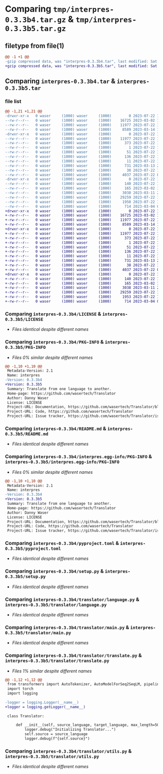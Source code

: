 # Comparing `tmp/interpres-0.3.3b4.tar.gz` & `tmp/interpres-0.3.3b5.tar.gz`

## filetype from file(1)

```diff
@@ -1 +1 @@
-gzip compressed data, was "interpres-0.3.3b4.tar", last modified: Sat Jul 22 14:22:06 2023, max compression
+gzip compressed data, was "interpres-0.3.3b5.tar", last modified: Sat Jul 22 14:25:56 2023, max compression
```

## Comparing `interpres-0.3.3b4.tar` & `interpres-0.3.3b5.tar`

### file list

```diff
@@ -1,21 +1,21 @@
-drwxr-xr-x   0 waser     (1000) waser     (1000)        0 2023-07-22 14:22:06.537615 interpres-0.3.3b4/
--rw-r--r--   0 waser     (1000) waser     (1000)    16725 2023-03-02 14:55:14.000000 interpres-0.3.3b4/LICENSE
--rw-r--r--   0 waser     (1000) waser     (1000)    11977 2023-07-22 14:22:06.537615 interpres-0.3.3b4/PKG-INFO
--rw-r--r--   0 waser     (1000) waser     (1000)     8589 2023-03-14 11:37:33.000000 interpres-0.3.3b4/README.md
-drwxr-xr-x   0 waser     (1000) waser     (1000)        0 2023-07-22 14:22:06.537615 interpres-0.3.3b4/interpres.egg-info/
--rw-r--r--   0 waser     (1000) waser     (1000)    11977 2023-07-22 14:22:06.000000 interpres-0.3.3b4/interpres.egg-info/PKG-INFO
--rw-r--r--   0 waser     (1000) waser     (1000)      373 2023-07-22 14:22:06.000000 interpres-0.3.3b4/interpres.egg-info/SOURCES.txt
--rw-r--r--   0 waser     (1000) waser     (1000)        1 2023-07-22 14:22:06.000000 interpres-0.3.3b4/interpres.egg-info/dependency_links.txt
--rw-r--r--   0 waser     (1000) waser     (1000)       51 2023-07-22 14:22:06.000000 interpres-0.3.3b4/interpres.egg-info/entry_points.txt
--rw-r--r--   0 waser     (1000) waser     (1000)      136 2023-07-22 14:22:06.000000 interpres-0.3.3b4/interpres.egg-info/requires.txt
--rw-r--r--   0 waser     (1000) waser     (1000)       11 2023-07-22 14:22:06.000000 interpres-0.3.3b4/interpres.egg-info/top_level.txt
--rw-r--r--   0 waser     (1000) waser     (1000)      731 2023-03-13 21:07:52.000000 interpres-0.3.3b4/pyproject.toml
--rw-r--r--   0 waser     (1000) waser     (1000)       38 2023-07-22 14:22:06.537615 interpres-0.3.3b4/setup.cfg
--rw-r--r--   0 waser     (1000) waser     (1000)     4037 2023-07-22 00:45:47.000000 interpres-0.3.3b4/setup.py
-drwxr-xr-x   0 waser     (1000) waser     (1000)        0 2023-07-22 14:22:06.537615 interpres-0.3.3b4/translator/
--rw-r--r--   0 waser     (1000) waser     (1000)      140 2023-07-22 14:20:46.000000 interpres-0.3.3b4/translator/__init__.py
--rw-r--r--   0 waser     (1000) waser     (1000)      165 2023-03-02 14:55:14.000000 interpres-0.3.3b4/translator/__main__.py
--rw-r--r--   0 waser     (1000) waser     (1000)     3038 2023-03-11 23:51:51.000000 interpres-0.3.3b4/translator/language.py
--rw-r--r--   0 waser     (1000) waser     (1000)    29259 2023-07-22 12:50:01.000000 interpres-0.3.3b4/translator/main.py
--rw-r--r--   0 waser     (1000) waser     (1000)     1950 2023-07-22 14:20:36.000000 interpres-0.3.3b4/translator/translate.py
--rw-r--r--   0 waser     (1000) waser     (1000)      714 2023-03-04 01:47:57.000000 interpres-0.3.3b4/translator/utils.py
+drwxr-xr-x   0 waser     (1000) waser     (1000)        0 2023-07-22 14:25:56.533558 interpres-0.3.3b5/
+-rw-r--r--   0 waser     (1000) waser     (1000)    16725 2023-03-02 14:55:14.000000 interpres-0.3.3b5/LICENSE
+-rw-r--r--   0 waser     (1000) waser     (1000)    11977 2023-07-22 14:25:56.533558 interpres-0.3.3b5/PKG-INFO
+-rw-r--r--   0 waser     (1000) waser     (1000)     8589 2023-03-14 11:37:33.000000 interpres-0.3.3b5/README.md
+drwxr-xr-x   0 waser     (1000) waser     (1000)        0 2023-07-22 14:25:56.533558 interpres-0.3.3b5/interpres.egg-info/
+-rw-r--r--   0 waser     (1000) waser     (1000)    11977 2023-07-22 14:25:56.000000 interpres-0.3.3b5/interpres.egg-info/PKG-INFO
+-rw-r--r--   0 waser     (1000) waser     (1000)      373 2023-07-22 14:25:56.000000 interpres-0.3.3b5/interpres.egg-info/SOURCES.txt
+-rw-r--r--   0 waser     (1000) waser     (1000)        1 2023-07-22 14:25:56.000000 interpres-0.3.3b5/interpres.egg-info/dependency_links.txt
+-rw-r--r--   0 waser     (1000) waser     (1000)       51 2023-07-22 14:25:56.000000 interpres-0.3.3b5/interpres.egg-info/entry_points.txt
+-rw-r--r--   0 waser     (1000) waser     (1000)      136 2023-07-22 14:25:56.000000 interpres-0.3.3b5/interpres.egg-info/requires.txt
+-rw-r--r--   0 waser     (1000) waser     (1000)       11 2023-07-22 14:25:56.000000 interpres-0.3.3b5/interpres.egg-info/top_level.txt
+-rw-r--r--   0 waser     (1000) waser     (1000)      731 2023-03-13 21:07:52.000000 interpres-0.3.3b5/pyproject.toml
+-rw-r--r--   0 waser     (1000) waser     (1000)       38 2023-07-22 14:25:56.533558 interpres-0.3.3b5/setup.cfg
+-rw-r--r--   0 waser     (1000) waser     (1000)     4037 2023-07-22 00:45:47.000000 interpres-0.3.3b5/setup.py
+drwxr-xr-x   0 waser     (1000) waser     (1000)        0 2023-07-22 14:25:56.533558 interpres-0.3.3b5/translator/
+-rw-r--r--   0 waser     (1000) waser     (1000)      140 2023-07-22 14:24:41.000000 interpres-0.3.3b5/translator/__init__.py
+-rw-r--r--   0 waser     (1000) waser     (1000)      165 2023-03-02 14:55:14.000000 interpres-0.3.3b5/translator/__main__.py
+-rw-r--r--   0 waser     (1000) waser     (1000)     3038 2023-03-11 23:51:51.000000 interpres-0.3.3b5/translator/language.py
+-rw-r--r--   0 waser     (1000) waser     (1000)    29259 2023-07-22 12:50:01.000000 interpres-0.3.3b5/translator/main.py
+-rw-r--r--   0 waser     (1000) waser     (1000)     1953 2023-07-22 14:24:28.000000 interpres-0.3.3b5/translator/translate.py
+-rw-r--r--   0 waser     (1000) waser     (1000)      714 2023-03-04 01:47:57.000000 interpres-0.3.3b5/translator/utils.py
```

### Comparing `interpres-0.3.3b4/LICENSE` & `interpres-0.3.3b5/LICENSE`

 * *Files identical despite different names*

### Comparing `interpres-0.3.3b4/PKG-INFO` & `interpres-0.3.3b5/PKG-INFO`

 * *Files 0% similar despite different names*

```diff
@@ -1,10 +1,10 @@
 Metadata-Version: 2.1
 Name: interpres
-Version: 0.3.3b4
+Version: 0.3.3b5
 Summary: Translate from one language to another.
 Home-page: https://github.com/wasertech/Translator
 Author: Danny Waser
 License: LICENSE
 Project-URL: Documentation, https://github.com/wasertech/Translator/blob/main/README.md
 Project-URL: Code, https://github.com/wasertech/Translator
 Project-URL: Issue tracker, https://github.com/wasertech/Translator/issues
```

### Comparing `interpres-0.3.3b4/README.md` & `interpres-0.3.3b5/README.md`

 * *Files identical despite different names*

### Comparing `interpres-0.3.3b4/interpres.egg-info/PKG-INFO` & `interpres-0.3.3b5/interpres.egg-info/PKG-INFO`

 * *Files 0% similar despite different names*

```diff
@@ -1,10 +1,10 @@
 Metadata-Version: 2.1
 Name: interpres
-Version: 0.3.3b4
+Version: 0.3.3b5
 Summary: Translate from one language to another.
 Home-page: https://github.com/wasertech/Translator
 Author: Danny Waser
 License: LICENSE
 Project-URL: Documentation, https://github.com/wasertech/Translator/blob/main/README.md
 Project-URL: Code, https://github.com/wasertech/Translator
 Project-URL: Issue tracker, https://github.com/wasertech/Translator/issues
```

### Comparing `interpres-0.3.3b4/pyproject.toml` & `interpres-0.3.3b5/pyproject.toml`

 * *Files identical despite different names*

### Comparing `interpres-0.3.3b4/setup.py` & `interpres-0.3.3b5/setup.py`

 * *Files identical despite different names*

### Comparing `interpres-0.3.3b4/translator/language.py` & `interpres-0.3.3b5/translator/language.py`

 * *Files identical despite different names*

### Comparing `interpres-0.3.3b4/translator/main.py` & `interpres-0.3.3b5/translator/main.py`

 * *Files identical despite different names*

### Comparing `interpres-0.3.3b4/translator/translate.py` & `interpres-0.3.3b5/translator/translate.py`

 * *Files 1% similar despite different names*

```diff
@@ -1,12 +1,12 @@
 from transformers import AutoTokenizer, AutoModelForSeq2SeqLM, pipeline
 import torch
 import logging
 
-logger = logging.Logger(__name__)
+logger = logging.getLogger(__name__)
 
 class Translator:
     
     def __init__(self, source_language, target_language, max_length=500, model_id="facebook/nllb-200-distilled-600M", pipe_line="translation", batch_size=128, n_proc=4) -> None:
         logger.debug("Initializing Translator...")
         self.source = source_language
         logger.debug(f"{self.source}")
```

### Comparing `interpres-0.3.3b4/translator/utils.py` & `interpres-0.3.3b5/translator/utils.py`

 * *Files identical despite different names*

